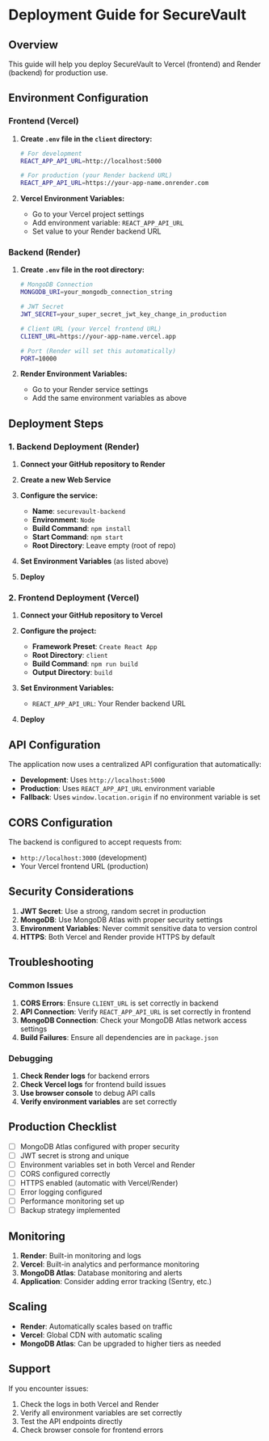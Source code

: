 # Deployment Guide for SecureVault

## Overview

This guide will help you deploy SecureVault to Vercel (frontend) and Render (backend) for production use.

## Environment Configuration

### Frontend (Vercel)

1. **Create `.env` file in the `client` directory:**
   ```bash
   # For development
   REACT_APP_API_URL=http://localhost:5000
   
   # For production (your Render backend URL)
   REACT_APP_API_URL=https://your-app-name.onrender.com
   ```

2. **Vercel Environment Variables:**
   - Go to your Vercel project settings
   - Add environment variable: `REACT_APP_API_URL`
   - Set value to your Render backend URL

### Backend (Render)

1. **Create `.env` file in the root directory:**
   ```bash
   # MongoDB Connection
   MONGODB_URI=your_mongodb_connection_string
   
   # JWT Secret
   JWT_SECRET=your_super_secret_jwt_key_change_in_production
   
   # Client URL (your Vercel frontend URL)
   CLIENT_URL=https://your-app-name.vercel.app
   
   # Port (Render will set this automatically)
   PORT=10000
   ```

2. **Render Environment Variables:**
   - Go to your Render service settings
   - Add the same environment variables as above

## Deployment Steps

### 1. Backend Deployment (Render)

1. **Connect your GitHub repository to Render**
2. **Create a new Web Service**
3. **Configure the service:**
   - **Name**: `securevault-backend`
   - **Environment**: `Node`
   - **Build Command**: `npm install`
   - **Start Command**: `npm start`
   - **Root Directory**: Leave empty (root of repo)

4. **Set Environment Variables** (as listed above)

5. **Deploy**

### 2. Frontend Deployment (Vercel)

1. **Connect your GitHub repository to Vercel**
2. **Configure the project:**
   - **Framework Preset**: `Create React App`
   - **Root Directory**: `client`
   - **Build Command**: `npm run build`
   - **Output Directory**: `build`

3. **Set Environment Variables:**
   - `REACT_APP_API_URL`: Your Render backend URL

4. **Deploy**

## API Configuration

The application now uses a centralized API configuration that automatically:

- **Development**: Uses `http://localhost:5000`
- **Production**: Uses `REACT_APP_API_URL` environment variable
- **Fallback**: Uses `window.location.origin` if no environment variable is set

## CORS Configuration

The backend is configured to accept requests from:
- `http://localhost:3000` (development)
- Your Vercel frontend URL (production)

## Security Considerations

1. **JWT Secret**: Use a strong, random secret in production
2. **MongoDB**: Use MongoDB Atlas with proper security settings
3. **Environment Variables**: Never commit sensitive data to version control
4. **HTTPS**: Both Vercel and Render provide HTTPS by default

## Troubleshooting

### Common Issues

1. **CORS Errors**: Ensure `CLIENT_URL` is set correctly in backend
2. **API Connection**: Verify `REACT_APP_API_URL` is set correctly in frontend
3. **MongoDB Connection**: Check your MongoDB Atlas network access settings
4. **Build Failures**: Ensure all dependencies are in `package.json`

### Debugging

1. **Check Render logs** for backend errors
2. **Check Vercel logs** for frontend build issues
3. **Use browser console** to debug API calls
4. **Verify environment variables** are set correctly

## Production Checklist

- [ ] MongoDB Atlas configured with proper security
- [ ] JWT secret is strong and unique
- [ ] Environment variables set in both Vercel and Render
- [ ] CORS configured correctly
- [ ] HTTPS enabled (automatic with Vercel/Render)
- [ ] Error logging configured
- [ ] Performance monitoring set up
- [ ] Backup strategy implemented

## Monitoring

1. **Render**: Built-in monitoring and logs
2. **Vercel**: Built-in analytics and performance monitoring
3. **MongoDB Atlas**: Database monitoring and alerts
4. **Application**: Consider adding error tracking (Sentry, etc.)

## Scaling

- **Render**: Automatically scales based on traffic
- **Vercel**: Global CDN with automatic scaling
- **MongoDB Atlas**: Can be upgraded to higher tiers as needed

## Support

If you encounter issues:
1. Check the logs in both Vercel and Render
2. Verify all environment variables are set correctly
3. Test the API endpoints directly
4. Check browser console for frontend errors
